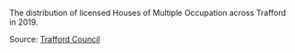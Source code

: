 
The distribution of licensed Houses of Multiple Occupation across Trafford in 2019.

Source: <a href="https://www.trafford.gov.uk/residents/housing/Houses-in-Multiple-Occupation-HMO/HMO-Licensing-Register.aspx" target="_blank">Trafford Council</a>